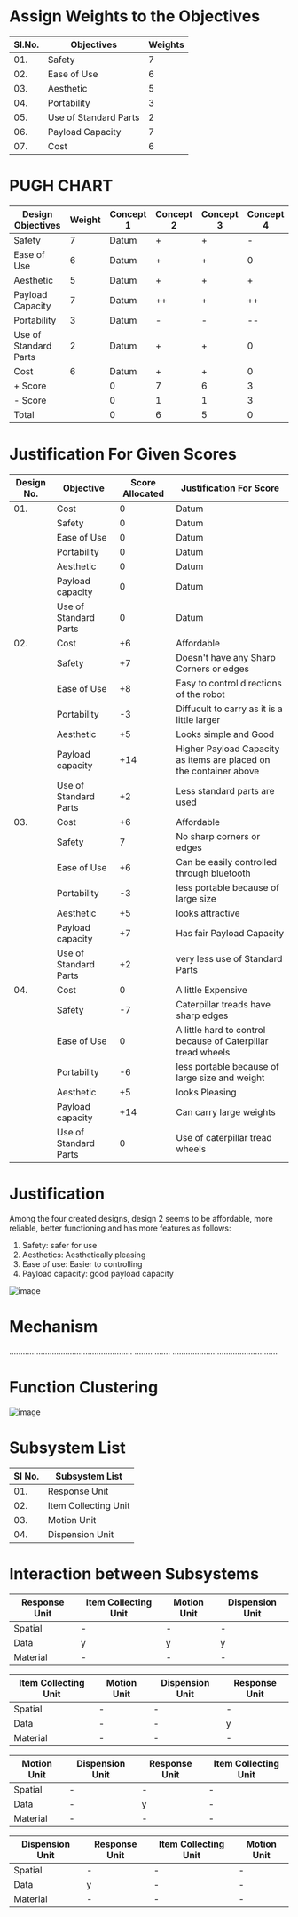 # Assign Weights to the Objectives
|  SI.No.  |  Objectives  |  Weights  |
|----------|--------------|-----------|
|01.|Safety|7|
|02.|Ease of Use|6|
|03.|Aesthetic|5|
|04.|Portability|3|
|05.|Use of Standard Parts|2|
|06.|Payload Capacity|7|
|07.|Cost|6|
# PUGH CHART
| **Design Objectives**  |  **Weight** |  **Concept 1**  | **Concept 2** |  **Concept 3**  |  **Concept 4**  |
|---------------------|-----------|-------------|-------------|-------------|-------------|
|Safety|7|Datum|+|+|-|
|Ease of Use|6|Datum|+|+|0|
|Aesthetic|5|Datum|+|+|+|
|Payload Capacity|7|Datum|++|+|++|
|Portability|3|Datum|-|-|--|
|Use of Standard Parts|2|Datum|+|+|0|
|Cost|6|Datum|+|+|0|
|+ Score||0|7|6|3|
|- Score||0|1|1|3|
|Total||0|6|5|0|

# Justification For Given Scores
|  Design No.  |  Objective  |  Score Allocated  |  Justification For Score  |
|--------------|-------------|-------------------|---------------------------|
|01.|Cost|0|Datum|
|   |Safety|0|Datum|
|   |Ease of Use|0|Datum|
|   |Portability|0|Datum|
|   |Aesthetic|0|Datum|
|   |Payload capacity|0|Datum|
|   |Use of Standard Parts|0|Datum|
|02.|Cost|+6|Affordable|
|   |Safety|+7|Doesn't have any Sharp Corners or edges|
|   |Ease of Use|+8|Easy to control directions of the robot|
|   |Portability|-3|Diffucult to carry as it is a little larger|
|   |Aesthetic|+5|Looks simple and Good|
|   |Payload capacity|+14|Higher Payload Capacity as items are placed on the container above|
|   |Use of Standard Parts|+2|Less standard parts are used|
|03.|Cost|+6|Affordable|
|   |Safety|7|No sharp corners or edges|
|   |Ease of Use|+6|Can be easily controlled through bluetooth|
|   |Portability|-3|less portable because of large size|
|   |Aesthetic|+5|looks attractive|
|   |Payload capacity|+7|Has fair Payload Capacity|
|   |Use of Standard Parts|+2|very less use of Standard Parts|
|04.|Cost|0|A little Expensive|
|   |Safety|-7|Caterpillar treads have sharp edges|
|   |Ease of Use|0|A little hard to control because of Caterpillar tread wheels|
|   |Portability|-6|less portable because of large size and weight|
|   |Aesthetic|+5|looks Pleasing|
|   |Payload capacity|+14|Can carry large weights|
|   |Use of Standard Parts|0|Use of caterpillar tread wheels|

# Justification
Among the four created designs, design 2 seems to be affordable, more reliable,
better functioning and has more features as follows:
1. Safety: safer for use
2. Aesthetics: Aesthetically pleasing
3. Ease of use: Easier to controlling
4. Payload capacity: good payload capacity

![image](https://user-images.githubusercontent.com/105167907/170411042-a655f765-f28a-47ff-8b82-255b7a1dfc65.png)

# **Mechanism**

.......................................................   ........  .......  ...............................................

# **Function Clustering**

![image](https://user-images.githubusercontent.com/105161049/170875310-0ff892d1-240f-4f6d-847a-df1654c55f85.png)

# Subsystem List

|  **SI No.**  |  **Subsystem List**  |
|----------|------------------|
|  01.|Response Unit|
|  02.|Item Collecting Unit|
|  03.|Motion Unit|
|  04.|Dispension Unit|

# Interaction between Subsystems

|  Response Unit |  Item Collecting Unit  |  Motion Unit    |  Dispension Unit   |
|----------------|------------------------|-----------------|--------------------|
|  Spatial   |-|-|-|  
|  Data  |  y  |  y  |  y  |
|  Material  |-|-|-|

|  Item Collecting Unit |  Motion Unit   |  Dispension Unit     | Response Unit  |
|-----------------------|----------------|----------------------|----------------|
|  Spatial  |-|-|-|
|  Data  |-|-|  y  |
|  Material  |-|-|-|

|  Motion Unit  |  Dispension Unit  |  Response Unit    |  Item Collecting Unit  |
|---------------|-------------------|-------------------|------------------------|
|  Spatial  |-|-|-|
|  Data  |-|  y  |-|
|  Material  |-|-|-|

|  Dispension Unit  |  Response Unit  | Item Collecting Unit |  Motion Unit      |
|-------------------|-----------------|----------------------|-------------------|
|  Spatial  |-|-|-|
|  Data  |  y  |-|-|
|  Material  |-|-|-|

